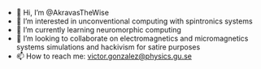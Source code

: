 - 👋 Hi, I’m @AkravasTheWise
- 👀 I’m interested in unconventional computing with spintronics systems
- 🌱 I’m currently learning neuromorphic computing
- 💞️ I’m looking to collaborate on electromagnetics and micromagnetics systems simulations and hackivism for satire purposes
- 📫 How to reach me: victor.gonzalez@physics.gu.se
<!---
AkravasTheWise/AkravasTheWise is a ✨ special ✨ repository because its `README.md` (this file) appears on your GitHub profile.
You can click the Preview link to take a look at your changes.
--->
